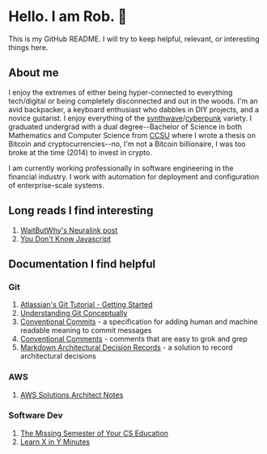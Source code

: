 # Hello. I am Rob. :wave:

This is my GitHub README. I will try to keep helpful, relevant, or interesting things here.

## About me

I enjoy the extremes of either being hyper-connected to everything tech/digital or being completely disconnected and out in the woods. I'm an avid backpacker, a keyboard enthusiast who dabbles in DIY projects, and a novice guitarist. I enjoy everything of the [synthwave](https://medium.com/@cywjoel/outrun-the-aesthetic-deconstructed-dbd3cd8679b7)/[cyberpunk](https://www.polygon.com/features/2018/8/30/17796680/cyberpunk-2077-history-blade-runner-neuromancer) variety. I graduated undergrad with a dual degree--Bachelor of Science in both Mathematics and Computer Science from [CCSU](https://www.ccsu.edu/) where I wrote a thesis on Bitcoin and cryptocurrencies--no, I'm not a Bitcoin billionaire, I was too broke at the time (2014) to invest in crypto.

I am currently working professionally in software engineering in the financial industry. I work with automation for deployment and configuration of enterprise-scale systems.

## Long reads I find interesting

1. [WaitButWhy's Neuralink post](https://waitbutwhy.com/2017/04/neuralink.html)
2. [You Don't Know Javascript](https://github.com/getify/You-Dont-Know-JS/blob/1st-ed/README.md)

## Documentation I find helpful

### Git

1. [Atlassian's Git Tutorial - Getting Started](https://www.atlassian.com/git/tutorials/setting-up-a-repository)
2. [Understanding Git Conceptually](https://www.sbf5.com/~cduan/technical/git/)
3. [Conventional Commits](https://www.conventionalcommits.org/) - a specification for adding human and machine readable meaning to commit messages
4. [Conventional Comments](https://conventionalcomments.org/) - comments that are easy to grok and grep
5. [Markdown Architectural Decision Records](https://github.com/adr/madr) -  a solution to record architectural decisions

### AWS
1. [AWS Solutions Architect Notes](https://github.com/SkullTech/aws-solutions-architect-associate-notes)

### Software Dev
1. [The Missing Semester of Your CS Education](https://missing.csail.mit.edu/)
2. [Learn X in Y Minutes](https://learnxinyminutes.com/)
